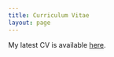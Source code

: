 ```yaml
---
title: Curriculum Vitae
layout: page
---
```


My latest CV is available [here](https://drive.google.com/file/d/1pQ0KelARbXsM97lBbADrMXtgkegMQmJq/view?usp=sharing).